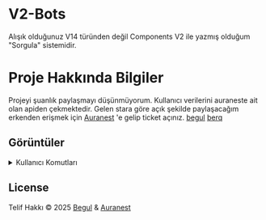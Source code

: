# V2-Bots
Alışık olduğunuz V14 türünden değil Components V2 ile yazmış olduğum "Sorgula" sistemidir.
# Proje Hakkında Bilgiler
Projeyi şuanlık paylaşmayı düşünmüyorum. Kullanıcı verilerini auraneste ait olan apiden çekmektedir. Gelen stara göre açık şekilde paylaşacağım erkenden erişmek için [Auranest](https://discord.gg/auranest) 'e gelip ticket açınız. [begul](https://discord.com/users/758758516516585491) [berq](https://discord.com/users/817463869487185980)
## Görüntüler
<details>
  <summary>Kullanıcı Komutları</summary>
<img width="514" height="891" alt="image" src="https://github.com/user-attachments/assets/18d33df5-5056-4fe0-add3-6a7f4dc593dd" />
</details>

## License
Telif Hakkı © 2025 [Begul](https://github.com/bbevqZip) & [Auranest](https://discord.gg/auranest)
